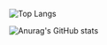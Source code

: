![Top Langs](https://github-readme-stats.vercel.app/api/top-langs/?bojahng=anuraghazra)

![Anurag's GitHub stats](https://github-readme-stats.vercel.app/api?bojahng=anuraghazra)
